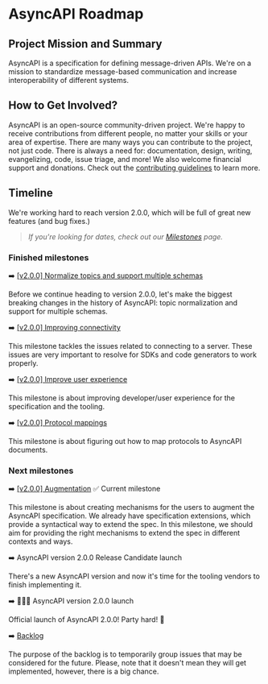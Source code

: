 # AsyncAPI Roadmap

## Project Mission and Summary
AsyncAPI is a specification for defining message-driven APIs. We're on a mission to standardize message-based communication and increase interoperability of different systems.

## How to Get Involved?
AsyncAPI is an open-source community-driven project. We're happy to receive contributions from different people, no matter your skills or your area of expertise. There are many ways you can contribute to the project, not just code. There is always a need for: documentation, design, writing, evangelizing, code, issue triage, and more! We also welcome financial support and donations. Check out the [contributing guidelines](./CONTRIBUTING.md) to learn more.

## Timeline

We're working hard to reach version 2.0.0, which will be full of great new features (and bug fixes.)

> *If you're looking for dates, check out our [Milestones](https://github.com/asyncapi/asyncapi/milestones?direction=asc&sort=due_date) page.*

### Finished milestones

:arrow_right: [[v2.0.0] Normalize topics and support multiple schemas](https://github.com/asyncapi/asyncapi/milestone/3)

Before we continue heading to version 2.0.0, let's make the biggest breaking changes in the history of AsyncAPI: topic normalization and support for multiple schemas.

:arrow_right: [[v2.0.0] Improving connectivity](https://github.com/asyncapi/asyncapi/milestone/1)

This milestone tackles the issues related to connecting to a server. These issues are very important to resolve for SDKs and code generators to work properly.

:arrow_right: [[v2.0.0] Improve user experience](https://github.com/asyncapi/asyncapi/milestone/4) 

This milestone is about improving developer/user experience for the specification and the tooling.

:arrow_right: [[v2.0.0] Protocol mappings](https://github.com/asyncapi/asyncapi/milestone/2)

This milestone is about figuring out how to map protocols to AsyncAPI documents.

### Next milestones

:arrow_right: [[v2.0.0] Augmentation](https://github.com/asyncapi/asyncapi/milestone/5) :white_check_mark: Current milestone

This milestone is about creating mechanisms for the users to augment the AsyncAPI specification. We already have specification extensions, which provide a syntactical way to extend the spec. In this milestone, we should aim for providing the right mechanisms to extend the spec in different contexts and ways.

:arrow_right: AsyncAPI version 2.0.0 Release Candidate launch

There's a new AsyncAPI version and now it's time for the tooling vendors to finish implementing it.

:arrow_right: :tada::tada::tada: AsyncAPI version 2.0.0 launch

Official launch of AsyncAPI 2.0.0! Party hard! :beers:

:arrow_right: [Backlog](https://github.com/asyncapi/asyncapi/projects/4)

The purpose of the backlog is to temporarily group issues that may be considered for the future. Please, note that it doesn't mean they will get implemented, however, there is a big chance.
